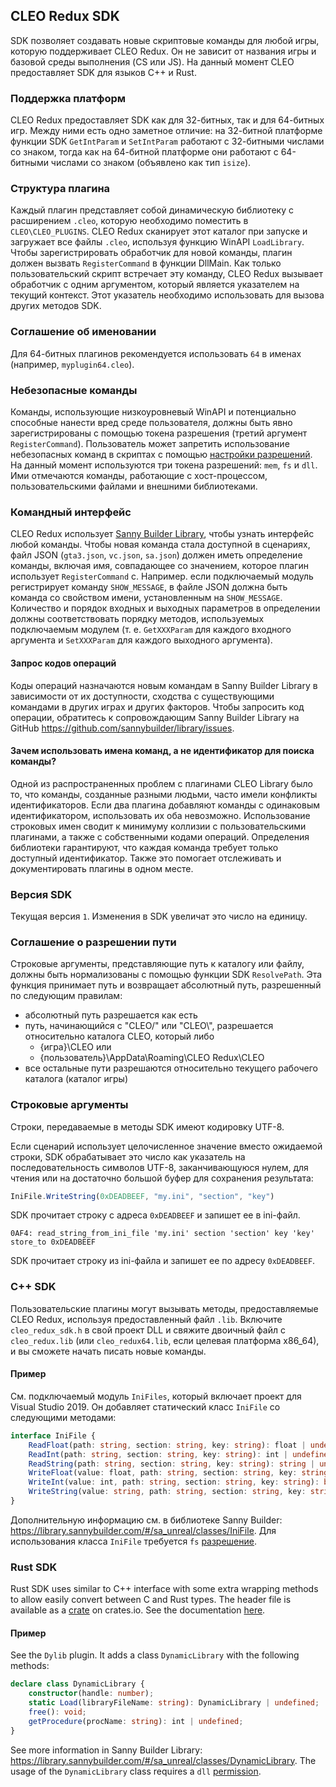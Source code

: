 ## CLEO Redux SDK

SDK позволяет создавать новые скриптовые команды для любой игры, которую поддерживает CLEO Redux. Он не зависит от названия игры и базовой среды выполнения (CS или JS). На данный момент CLEO предоставляет SDK для языков C++ и Rust.

### Поддержка платформ

CLEO Redux предоставляет SDK как для 32-битных, так и для 64-битных игр. Между ними есть одно заметное отличие: на 32-битной платформе функции SDK `GetIntParam` и `SetIntParam` работают с 32-битными числами со знаком, тогда как на 64-битной платформе они работают с 64-битными числами со знаком (объявлено как тип `isize`).

### Структура плагина

Каждый плагин представляет собой динамическую библиотеку с расширением `.cleo`, которую необходимо поместить в `CLEO\CLEO_PLUGINS`. CLEO Redux сканирует этот каталог при запуске и загружает все файлы `.cleo`, используя функцию WinAPI `LoadLibrary`. Чтобы зарегистрировать обработчик для новой команды, плагин должен вызвать `RegisterCommand` в функции DllMain. Как только пользовательский скрипт встречает эту команду, CLEO Redux вызывает обработчик с одним аргументом, который является указателем на текущий контекст. Этот указатель необходимо использовать для вызова других методов SDK.

### Соглашение об именовании

Для 64-битных плагинов рекомендуется использовать `64` в именах (например, `myplugin64.cleo`).

### Небезопасные команды

Команды, использующие низкоуровневый WinAPI и потенциально способные нанести вред среде пользователя, должны быть явно зарегистрированы с помощью токена разрешения (третий аргумент `RegisterCommand`). Пользователь может запретить использование небезопасных команд в скриптах с помощью [настройки разрешений](https://github.com/TheFantomKiller420/CLEO-Redux-rus-local/blob/master/readme.md#разрешения). На данный момент используются три токена разрешений: `mem`, `fs` и `dll`. Ими отмечаются команды, работающие с хост-процессом, пользовательскими файлами и внешними библиотеками.

### Командный интерфейс

CLEO Redux использует [Sanny Builder Library](https://library.sannybuilder.com), чтобы узнать интерфейс любой команды. Чтобы новая команда стала доступной в сценариях, файл JSON (`gta3.json`, `vc.json`, `sa.json`) должен иметь определение команды, включая имя, совпадающее со значением, которое плагин использует `RegisterCommand` с. Например. если подключаемый модуль регистрирует команду `SHOW_MESSAGE`, в файле JSON должна быть команда со свойством имени, установленным на `SHOW_MESSAGE`. Количество и порядок входных и выходных параметров в определении должны соответствовать порядку методов, используемых подключаемым модулем (т. е. `GetXXXParam` для каждого входного аргумента и `SetXXXParam` для каждого выходного аргумента).

#### Запрос кодов операций

Коды операций назначаются новым командам в Sanny Builder Library в зависимости от их доступности, сходства с существующими командами в других играх и других факторов. Чтобы запросить код операции, обратитесь к сопровождающим Sanny Builder Library на GitHub https://github.com/sannybuilder/library/issues.

#### Зачем использовать имена команд, а не идентификатор для поиска команды?

Одной из распространенных проблем с плагинами CLEO Library было то, что команды, созданные разными людьми, часто имели конфликты идентификаторов. Если два плагина добавляют команды с одинаковым идентификатором, использовать их оба невозможно. Использование строковых имен сводит к минимуму коллизии с пользовательскими плагинами, а также с собственными кодами операций. Определения библиотеки гарантируют, что каждая команда требует только доступный идентификатор. Также это помогает отслеживать и документировать плагины в одном месте.

### Версия SDK

Текущая версия `1`. Изменения в SDK увеличат это число на единицу.

### Соглашение о разрешении пути

Строковые аргументы, представляющие путь к каталогу или файлу, должны быть нормализованы с помощью функции SDK `ResolvePath`. Эта функция принимает путь и возвращает абсолютный путь, разрешенный по следующим правилам:

- абсолютный путь разрешается как есть
- путь, начинающийся с "CLEO/" или "CLEO\\", разрешается относительно каталога CLEO, который либо
  - {игра}\CLEO или
  - {пользователь}\AppData\Roaming\CLEO Redux\CLEO
- все остальные пути разрешаются относительно текущего рабочего каталога (каталог игры)


### Строковые аргументы

Строки, передаваемые в методы SDK имеют кодировку UTF-8.

Если сценарий использует целочисленное значение вместо ожидаемой строки, SDK обрабатывает это число как указатель на последовательность символов UTF-8, заканчивающуюся нулем, для чтения или на достаточно большой буфер для сохранения результата:

```js
IniFile.WriteString(0xDEADBEEF, "my.ini", "section", "key")
```

SDK прочитает строку с адреса `0xDEADBEEF` и запишет ее в ini-файл.

```
0AF4: read_string_from_ini_file 'my.ini' section 'section' key 'key' store_to 0xDEADBEEF
```

SDK прочитает строку из ini-файла и запишет ее по адресу `0xDEADBEEF`.

### C++ SDK

Пользовательские плагины могут вызывать методы, предоставляемые CLEO Redux, используя предоставленный файл `.lib`. Включите `cleo_redux_sdk.h` в свой проект DLL и свяжите двоичный файл с `cleo_redux.lib` (или `cleo_redux64.lib`, если целевая платформа x86_64), и вы сможете начать писать новые команды.

#### Пример

См. подключаемый модуль `IniFiles`, который включает проект для Visual Studio 2019. Он добавляет статический класс `IniFile` со следующими методами:

```ts
interface IniFile {
    ReadFloat(path: string, section: string, key: string): float | undefined;
    ReadInt(path: string, section: string, key: string): int | undefined;
    ReadString(path: string, section: string, key: string): string | undefined;
    WriteFloat(value: float, path: string, section: string, key: string): boolean;
    WriteInt(value: int, path: string, section: string, key: string): boolean;
    WriteString(value: string, path: string, section: string, key: string): boolean;
}
```

Дополнительную информацию см. в библиотеке Sanny Builder: https://library.sannybuilder.com/#/sa_unreal/classes/IniFile. Для использования класса `IniFile` требуется `fs` [разрешение](readme.md#разрешения).

### Rust SDK

Rust SDK uses similar to C++ interface with some extra wrapping methods to allow easily convert between C and Rust types. The header file is available as a [crate](https://crates.io/crates/cleo_redux_sdk) on crates.io. See the documentation [here](https://docs.rs/cleo_redux_sdk/latest/).

#### Пример

See the `Dylib` plugin. It adds a class `DynamicLibrary` with the following methods:

```ts
declare class DynamicLibrary {
    constructor(handle: number);
    static Load(libraryFileName: string): DynamicLibrary | undefined;
    free(): void;
    getProcedure(procName: string): int | undefined;
}
```

See more information in Sanny Builder Library: https://library.sannybuilder.com/#/sa_unreal/classes/DynamicLibrary. The usage of the `DynamicLibrary` class requires a `dll` [permission](README.md#permissions).

